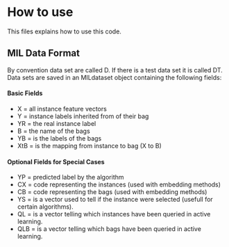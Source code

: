 # How to use #

This files explains how to use this code.


## MIL Data Format ##
By convention data set are called D. If there is a test data set it is called DT.
Data sets are saved in an MILdataset object containing the following fields:

#### Basic Fields ####
* X = all instance feature vectors
* Y = instance labels inherited from of their bag
* YR = the real instance label
* B = the name of the bags
* YB = is the labels of the bags
* XtB = is the mapping from instance to bag (X to B)

#### Optional Fields for Special Cases ####
* YP = predicted label by the algorithm
* CX = code representing the instances (used with embedding methods)
* CB = code representing the bags (used with embedding methods)
* YS = is a vector used to tell if the instance were selected (usefull for certain algorithms).
* QL = is a vector telling which instances have been queried in active learning.
* QLB = is a vector telling which bags have been queried in active learning.
